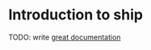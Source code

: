 # Introduction to ship

TODO: write [great documentation](http://jacobian.org/writing/what-to-write/)
